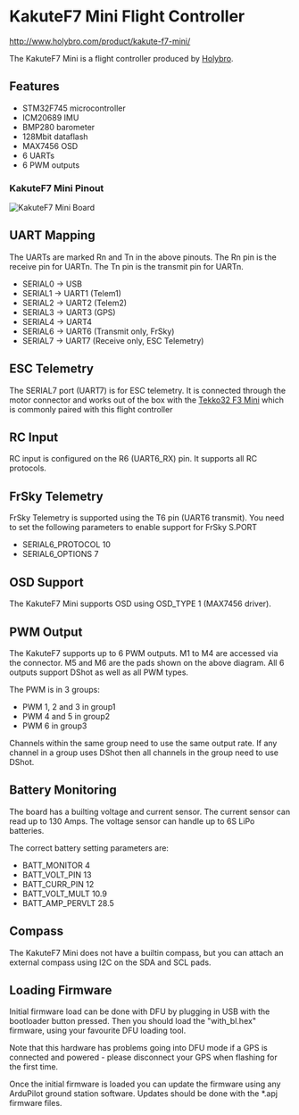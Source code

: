 # KakuteF7 Mini Flight Controller

http://www.holybro.com/product/kakute-f7-mini/

The KakuteF7 Mini is a flight controller produced by [Holybro](http://www.holybro.com/product/59).

## Features

 - STM32F745 microcontroller
 - ICM20689 IMU
 - BMP280 barometer
 - 128Mbit dataflash
 - MAX7456 OSD
 - 6 UARTs
 - 6 PWM outputs

### KakuteF7 Mini Pinout

![KakuteF7 Mini Board](kakutef7mini.jpg "KakuteF7 Mini")

## UART Mapping

The UARTs are marked Rn and Tn in the above pinouts. The Rn pin is the
receive pin for UARTn. The Tn pin is the transmit pin for UARTn.

 - SERIAL0 -> USB
 - SERIAL1 -> UART1 (Telem1)
 - SERIAL2 -> UART2 (Telem2)
 - SERIAL3 -> UART3 (GPS)
 - SERIAL4 -> UART4
 - SERIAL6 -> UART6 (Transmit only, FrSky)
 - SERIAL7 -> UART7 (Receive only, ESC Telemetry)

## ESC Telemetry

The SERIAL7 port (UART7) is for ESC telemetry. It is connected through the
motor connector and works out of the box with the [Tekko32 F3 Mini](https://shop.holybro.com/tekko32-f3-4in1-45a-mini-esc_p1132.html) which is commonly paired with this flight controller

## RC Input
 
RC input is configured on the R6 (UART6_RX) pin. It supports all RC protocols.
 
## FrSky Telemetry
 
FrSky Telemetry is supported using the T6 pin (UART6 transmit). You need to set the following parameters to enable support for FrSky S.PORT
 
  - SERIAL6_PROTOCOL 10
  - SERIAL6_OPTIONS 7
  
## OSD Support

The KakuteF7 Mini supports OSD using OSD_TYPE 1 (MAX7456 driver).

## PWM Output

The KakuteF7 supports up to 6 PWM outputs. M1 to M4 are accessed via the connector. M5 and M6 are the pads shown on the above diagram. All 6 outputs support DShot as well as all PWM types.

The PWM is in 3 groups:

 - PWM 1, 2 and 3 in group1
 - PWM 4 and 5 in group2
 - PWM 6 in group3

Channels within the same group need to use the same output rate. If
any channel in a group uses DShot then all channels in the group need
to use DShot.

## Battery Monitoring

The board has a builting voltage and current sensor. The current
sensor can read up to 130 Amps. The voltage sensor can handle up to 6S
LiPo batteries.

The correct battery setting parameters are:

 - BATT_MONITOR 4
 - BATT_VOLT_PIN 13
 - BATT_CURR_PIN 12
 - BATT_VOLT_MULT 10.9
 - BATT_AMP_PERVLT 28.5

## Compass

The KakuteF7 Mini does not have a builtin compass, but you can attach an external compass using I2C on the SDA and SCL pads.

## Loading Firmware

Initial firmware load can be done with DFU by plugging in USB with the
bootloader button pressed. Then you should load the "with_bl.hex"
firmware, using your favourite DFU loading tool.

Note that this hardware has problems going into DFU mode if a GPS is connected and powered - please disconnect your GPS when flashing for the first time.

Once the initial firmware is loaded you can update the firmware using
any ArduPilot ground station software. Updates should be done with the
*.apj firmware files.

